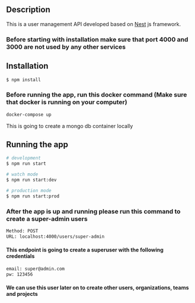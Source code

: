 ## Description

This is a user management API developed based on [Nest](https://github.com/nestjs/nest) js framework.

### Before starting with installation make sure that port 4000 and 3000 are not used by any other services

## Installation

```bash
$ npm install
```

### Before running the app, run this docker command (Make sure that docker is running on your computer)

```bash
docker-compose up
```
This is going to create a mongo db container locally


## Running the app

```bash
# development
$ npm run start

# watch mode
$ npm run start:dev

# production mode
$ npm run start:prod
```

### After the app is up and running please run this command to create a super-admin users

```bash
Method: POST
URL: localhost:4000/users/super-admin
```

#### This endpoint is going to create a superuser with the following credentials

```bash
email: super@admin.com
pw: 123456
```

#### We can use this user later on to create other users, organizations, teams and projects
